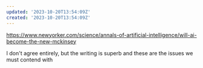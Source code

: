 ```yaml
---
updated: '2023-10-20T13:54:09Z'
created: '2023-10-20T13:54:09Z'
---
```

https://www.newyorker.com/science/annals-of-artificial-intelligence/will-ai-become-the-new-mckinsey

I don't agree entirely, but the writing is superb and these are the issues we must contend with